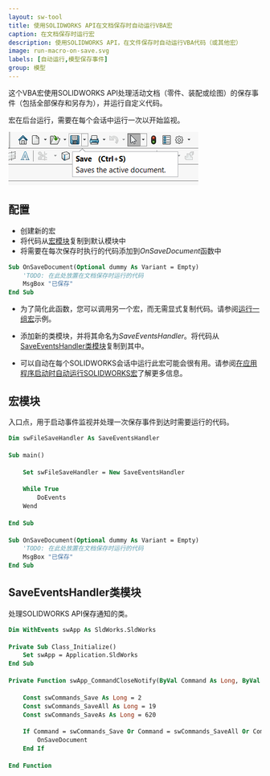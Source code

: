 ```yaml
---
layout: sw-tool
title: 使用SOLIDWORKS API在文档保存时自动运行VBA宏
caption: 在文档保存时运行宏
description: 使用SOLIDWORKS API，在文件保存时自动运行VBA代码（或其他宏）
image: run-macro-on-save.svg
labels: [自动运行,模型保存事件]
group: 模型
---
```

这个VBA宏使用SOLIDWORKS API处理活动文档（零件、装配或绘图）的保存事件（包括全部保存和另存为），并运行自定义代码。

宏在后台运行，需要在每个会话中运行一次以开始监视。

![文件保存命令](save-command.png)

## 配置

* 创建新的宏
* 将代码从[宏模块](#宏模块)复制到默认模块中
* 将需要在每次保存时执行的代码添加到*OnSaveDocument*函数中

~~~ vb
Sub OnSaveDocument(Optional dummy As Variant = Empty)
    'TODO: 在此处放置在文档保存时运行的代码
    MsgBox "已保存"
End Sub
~~~

* 为了简化此函数，您可以调用另一个宏，而无需显式复制代码。请参阅[运行一组宏](/docs/codestack/solidworks-api/application/frame/run-macros-group/)示例。

* 添加新的类模块，并将其命名为*SaveEventsHandler*。将代码从[SaveEventsHandler类模块](#saveeventshandler类模块)复制到其中。

* 可以自动在每个SOLIDWORKS会话中运行此宏可能会很有用。请参阅[在应用程序启动时自动运行SOLIDWORKS宏](/docs/codestack/solidworks-api/getting-started/macros/run-macro-on-solidworks-start/)了解更多信息。

## 宏模块

入口点，用于启动事件监视并处理一次保存事件到达时需要运行的代码。

~~~ vb
Dim swFileSaveHandler As SaveEventsHandler

Sub main()
    
    Set swFileSaveHandler = New SaveEventsHandler
    
    While True
        DoEvents
    Wend
    
End Sub

Sub OnSaveDocument(Optional dummy As Variant = Empty)
    'TODO: 在此处放置在文档保存时运行的代码
    MsgBox "已保存"
End Sub
~~~



## SaveEventsHandler类模块

处理SOLIDWORKS API保存通知的类。

~~~ vb
Dim WithEvents swApp As SldWorks.SldWorks

Private Sub Class_Initialize()
    Set swApp = Application.SldWorks
End Sub

Private Function swApp_CommandCloseNotify(ByVal Command As Long, ByVal reason As Long) As Long
    
    Const swCommands_Save As Long = 2
    Const swCommands_SaveAll As Long = 19
    Const swCommands_SaveAs As Long = 620
    
    If Command = swCommands_Save Or Command = swCommands_SaveAll Or Command = swCommands_SaveAs Then
        OnSaveDocument
    End If
    
End Function

~~~